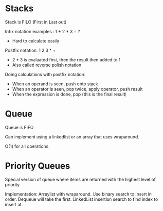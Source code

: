 # Stacks

Stack is FILO (First in Last out)

Infix notation examples : 1 + 2 * 3 = ?

 - Hard to calculate easily

Postfix notation: 1 2 3 * +

  - 2 * 3 is evaluated first, then the result then added to 1
  - Also called reverse polish notation

Doing calculations with postfix notation:

  - When an operand is seen, push onto stack
  - When an operator is seen, pop twice, apply operator, push result
  - When the expression is done, pop (this is the final result)
  
# Queue

Queue is FIFO

Can implement using a linkedlist or an array that uses wraparound.

O(1) for all operations.


# Priority Queues

Special version of queue where items are returned with the highest level of  priority

Implementation: Arraylist with wraparound. Use binary search to insert in order. Dequeue will take the first.
LinkedList insertion search to find index to insert at. 
